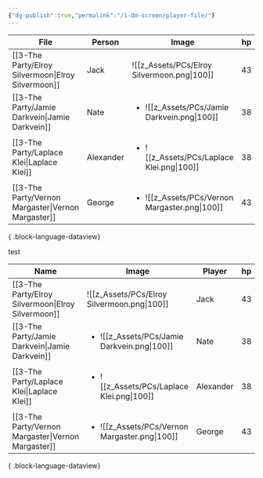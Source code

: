 ```yaml
---
{"dg-publish":true,"permalink":"/1-dm-screen/player-file/"}
---
```


| File                                                  | Person    | Image                                                          | hp | ac |
| ----------------------------------------------------- | --------- | -------------------------------------------------------------- | -- | -- |
| [[3-The Party/Elroy Silvermoon\|Elroy Silvermoon]] | Jack      | ![[z_Assets/PCs/Elroy Silvermoon.png\|100]]                    | 43 | 11 |
| [[3-The Party/Jamie Darkvein\|Jamie Darkvein]]     | Nate      | <ul><li>![[z_Assets/PCs/Jamie Darkvein.png\\|100]]</li></ul>   | 38 | 17 |
| [[3-The Party/Laplace Klei\|Laplace Klei]]         | Alexander | <ul><li>![[z_Assets/PCs/Laplace Klei.png\\|100]]</li></ul>     | 38 | 16 |
| [[3-The Party/Vernon Margaster\|Vernon Margaster]] | George    | <ul><li>![[z_Assets/PCs/Vernon Margaster.png\\|100]]</li></ul> | 43 | 18 |

{ .block-language-dataview}

test

| Name                                                  | Image                                                          | Player    | hp | ac |
| ----------------------------------------------------- | -------------------------------------------------------------- | --------- | -- | -- |
| [[3-The Party/Elroy Silvermoon\|Elroy Silvermoon]] | ![[z_Assets/PCs/Elroy Silvermoon.png\|100]]                    | Jack      | 43 | 11 |
| [[3-The Party/Jamie Darkvein\|Jamie Darkvein]]     | <ul><li>![[z_Assets/PCs/Jamie Darkvein.png\\|100]]</li></ul>   | Nate      | 38 | 17 |
| [[3-The Party/Laplace Klei\|Laplace Klei]]         | <ul><li>![[z_Assets/PCs/Laplace Klei.png\\|100]]</li></ul>     | Alexander | 38 | 16 |
| [[3-The Party/Vernon Margaster\|Vernon Margaster]] | <ul><li>![[z_Assets/PCs/Vernon Margaster.png\\|100]]</li></ul> | George    | 43 | 18 |

{ .block-language-dataview}
